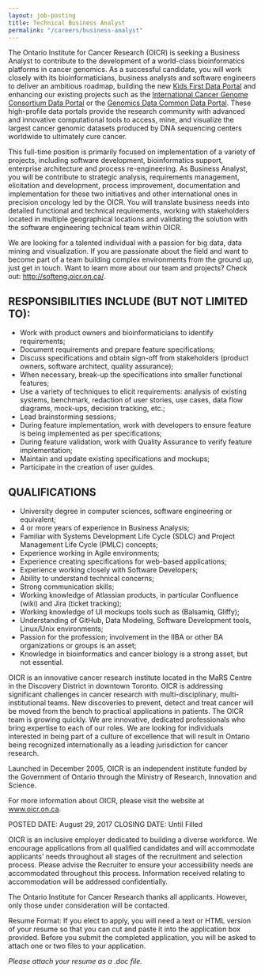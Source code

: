 ```yaml
---
layout: job-posting
title: Technical Business Analyst
permalink: "/careers/business-analyst"
---
```


The Ontario Institute for Cancer Research (OICR) is seeking a Business Analyst to contribute to the development of a world-class bioinformatics platforms in cancer genomics. As a successful candidate, you will work closely with its bioinformaticians, business analysts and software engineers to deliver an ambitious roadmap, building the new [Kids First Data Portal](https://goo.gl/ibqEvZ) and enhancing our existing projects such as the [International Cancer Genome Consortium Data Portal](http://dcc.icgc.org) or the [Genomics Data Common Data Portal](https://portal.gdc.cancer.gov). These high-profile data portals provide the research community with advanced and innovative computational tools to access, mine, and visualize the largest cancer genomic datasets produced by DNA sequencing centers worldwide to ultimately cure cancer.

This full-time position is primarily focused on implementation of a variety of projects, including software development, bioinformatics support, enterprise architecture and process re-engineering. As Business Analyst, you will be contribute to strategic analysis, requirements management, elicitation and development, process improvement, documentation and implementation for these two initiatives and other international ones in precision oncology led by the OICR. You will translate business needs into detailed functional and technical requirements, working with stakeholders located in multiple geographical locations and validating the solution with the software engineering technical team within OICR.

We are looking for a talented individual with a passion for big data, data mining and visualization. If you are passionate about the field and want to become part of a team building complex environments from the ground up, just get in touch. Want to learn more about our team and projects? Check out: http://softeng.oicr.on.ca/.

## RESPONSIBILITIES INCLUDE (BUT NOT LIMITED TO):
- Work with product owners and bioinformaticians to identify requirements;
- Document requirements and prepare feature specifications;
- Discuss specifications and obtain sign-off from stakeholders (product owners, software architect, quality assurance);
- When necessary, break-up the specifications into smaller functional features;
- Use a variety of techniques to elicit requirements: analysis of existing systems, benchmark, redaction of user stories, use cases, data flow diagrams, mock-ups, decision tracking, etc.;
- Lead brainstorming sessions;
- During feature implementation, work with developers to ensure feature is being implemented as per specifications;
- During feature validation, work with Quality Assurance to verify feature implementation;
- Maintain and update existing specifications and mockups;
- Participate in the creation of user guides.

## QUALIFICATIONS

- University degree in computer sciences, software engineering or equivalent;
- 4 or more years of experience in Business Analysis;
- Familiar with Systems Development Life Cycle (SDLC) and Project Management Life Cycle (PMLC) concepts; 
- Experience working in Agile environments;
- Experience creating specifications for web-based applications;
- Experience working closely with Software Developers;
- Ability to understand technical concerns;
- Strong communication skills;
- Working knowledge of Atlassian products, in particular Confluence (wiki) and Jira (ticket tracking);
- Working knowledge of UI mockups tools such as (Balsamiq, Gliffy);
- Understanding of GitHub, Data Modeling, Software Development tools, Linux/Unix environments;
- Passion for the profession; involvement in the IIBA or other BA organizations or groups is an asset;
- Knowledge in bioinformatics and cancer biology is a strong asset, but not essential.

OICR is an innovative cancer research institute located in the MaRS Centre in the Discovery District in downtown Toronto. OICR is addressing significant challenges in cancer research with multi-disciplinary, multi-institutional teams. New discoveries to prevent, detect and treat cancer will be moved from the bench to practical applications in patients. The OICR team is growing quickly. We are innovative, dedicated professionals who bring expertise to each of our roles. We are looking for individuals interested in being part of a culture of excellence that will result in Ontario being recognized internationally as a leading jurisdiction for cancer research.

Launched in December 2005, OICR is an independent institute funded by the Government of Ontario through the Ministry of Research, Innovation and Science.

For more information about OICR, please visit the website at www.oicr.on.ca.

POSTED DATE: August 29, 2017
CLOSING DATE: Until Filled

OICR is an inclusive employer dedicated to building a diverse workforce. We encourage applications from all qualified candidates and will accommodate applicants’ needs throughout all stages of the recruitment and selection process. Please advise the Recruiter to ensure your accessibility needs are accommodated throughout this process. Information received relating to accommodation will be addressed confidentially.

The Ontario Institute for Cancer Research thanks all applicants. However, only those under consideration will be contacted.

Resume Format: If you elect to apply, you will need a text or HTML version of your resume so that you can cut and paste it into the application box provided. Before you submit the completed application, you will be asked to attach one or two files to your application. 

_Please attach your resume as a .doc file._

